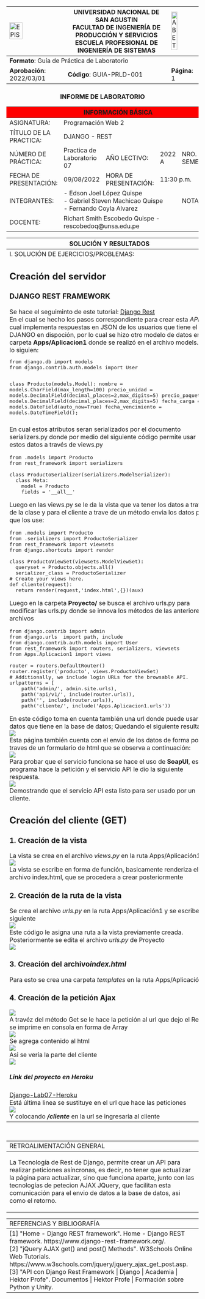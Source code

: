 <div align="center">
<table>
<theader>
<tr>
<td><img src="https://github.com/elopezqu/Lab2_Team3K/blob/main/epis.png" alt="EPIS" style="width:50%; height:auto"/></td>
<th>
<span style="font-weight:bold;">UNIVERSIDAD NACIONAL DE SAN AGUSTIN</span><br />
<span style="font-weight:bold;">FACULTAD DE INGENIERÍA DE PRODUCCIÓN Y SERVICIOS</span><br />
<span style="font-weight:bold;">ESCUELA PROFESIONAL DE INGENIERÍA DE SISTEMAS</span>
</th>
<td><img src="https://github.com/elopezqu/Lab2_Team3K/blob/main/abet.png" alt="ABET" style="width:50%; height:auto"/></td>
</tr>
</theader>
<tbody>
<tr><td colspan="3"><span style="font-weight:bold;">Formato</span>: Guía de Práctica de Laboratorio</td></tr>
<tr><td><span style="font-weight:bold;">Aprobación</span>:  2022/03/01</td><td><span style="font-weight:bold;">Código</span>: GUIA-PRLD-001</td><td><span style="font-weight:bold;">Página</span>: 1</td></tr>
</tbody>
</table>
</div>
<div align="center">
<h3>INFORME DE LABORATORIO</h3>
</div>
<table>
<theader>
<tr><th colspan="6" bgcolor="red">INFORMACIÓN BÁSICA</th></tr>
</theader>
<tbody>
<tr><td>ASIGNATURA:</td><td colspan="5">Programación Web 2</td></tr>
<tr><td>TÍTULO DE LA PRACTICA:</td><td colspan="5"> DJANGO - REST</td></tr>
<tr><td>NÚMERO DE PRÁCTICA:</td><td>Practica de Laboratorio 07</td><td>AÑO LECTIVO:</td><td>2022 A</td><td>NRO. SEMESTRE:</td><td>III</td></tr>
<tr><td>FECHA DE PRESENTACIÓN:</td><td>09/08/2022</td><td>HORA DE PRESENTACIÓN:</td><td colspan="3">11:30 p.m.</td></tr>
<tr><td>INTEGRANTES:</td><td colspan="3">- Edson Joel López Quispe<br>- Gabriel Steven Machicao Quispe<br>- Fernando Coyla Alvarez</td><td>NOTA:</td><td>...</td></tr>
<tr><td>DOCENTE:</td><td colspan="5">Richart Smith Escobedo Quispe - rescobedoq@unsa.edu.pe</td></tr>
</tbody>
</table>
<table>
<theader>
<tr><th>SOLUCIÓN Y RESULTADOS</th></tr>
</theader>
<tbody>
<tr><td>I. SOLUCIÓN DE EJERCICIOS/PROBLEMAS:
<h2><strong>Creación del servidor</strong></h2>
<h3>DJANGO REST FRAMEWORK</h3>
Se hace el seguiminto de este tutorial: 
<a href="https://www.django-rest-framework.org/">Django Rest</a><br>
En el cual se hecho los pasos correspondiente para crear esta <em>API</em> la cual implementa respuestas en JSON de los usuarios que tiene el DJANGO en dispoción, por lo cual se hizo otro modelo de datos en la carpeta <strong>Apps/Aplicacion1</strong> donde se realizó en el archivo models.py lo siguien:
<pre>
from django.db import models
from django.contrib.auth.models import User

class Producto(models.Model):
    nombre = models.CharField(max_length=100)
    precio_unidad = models.DecimalField(decimal_places=2,max_digits=5)
    precio_paquete = models.DecimalField(decimal_places=2,max_digits=5)
    fecha_carga = models.DateField(auto_now=True)
    fecha_vencimiento =         models.DateTimeField();
</pre>
En cual estos atributos seran serializados por el documento serializers.py donde por medio del siguiente código permite usar estos datos a través de views.py
<pre>
from .models import Producto
from rest_framework import serializers

class ProductoSerializer(serializers.ModelSerializer):
  class Meta:
    model = Producto
    fields = '__all__'
</pre>
Luego en las views.py se le da la vista que va tener los datos a traves de la clase y para el cliente a trave de un método envia los datos para que los use:
<pre>
from .models import Producto
from .serializers import ProductoSerializer
from rest_framework import viewsets
from django.shortcuts import render

class ProductoViewSet(viewsets.ModelViewSet):
  queryset = Producto.objects.all()
  serializer_class = ProductoSerializer
# Create your views here.
def cliente(request):
  return render(request,'index.html',{})(aux)
</pre>
Luego en la carpeta <strong>Proyecto/</strong> se busca el archivo urls.py para modificar las urls.py donde se innova los métodos de las anteriores archivos
<pre>
from django.contrib import admin
from django.urls  import path, include
from django.contrib.auth.models import User
from rest_framework import routers, serializers, viewsets
from Apps.Aplicacion1 import views

router = routers.DefaultRouter()
router.register('producto', views.ProductoViewSet)
# Additionally, we include login URLs for the browsable API.
urlpatterns = [
    path('admin/', admin.site.urls),
    path('api/v1/', include(router.urls)),
    path('', include(router.urls)),
    path('cliente/', include('Apps.Aplicacion1.urls'))
</pre>
En este código toma en cuenta también una url donde puede usar los datos que tiene en la base de datos; Quedando el siguiente resultado:<br>
<img src="imagenes_servidor/Imagen_1.png"><br>
Esta página también cuenta con el envio de los datos de forma post a traves de un formulario de html que se observa a continuación:<br>
<img src="imagenes_servidor/Imagen_2.png"><br>
Para probar que el servicio funciona se hace el uso de <strong>SoapUI</strong>, este programa hace la petición y el servicio API le dio la siguiente respuesta.<br>
<img src="imagenes_servidor/Imagen_2.png"><br>
Demostrando que el servicio API esta listo para ser usado por un cliente.
<h2><strong>Creación del cliente (GET)</strong></h2>
<h3>1. Creación de la vista </h3>
La vista se crea en el archivo <em>views.py</em> en la ruta Apps/Aplicación1<br>
<img src="imagenes_cliente/views.png"><br>
La vista se escribe en forma de función, basicamente renderiza el archivo index.html, que se procedera a crear posteriormente
<h3>2. Creación de la ruta de la vista</h3>
Se crea el archivo <em>urls.py</em> en la ruta Apps/Aplicación1 y se escribe los siguiente<br>
<img src="imagenes_cliente/urls.png"><br>
Este código le asigna una ruta a la vista previamente creada.
Posteriormente se edita el archivo <em>urls.py</em> de Proyecto<br>
<img src="imagenes_cliente/urls2.png">
<h3>3. Creación del archivo<em>index.html</em></h3>
Para esto se crea una carpeta <em>templates</em> en la ruta Apps/Aplicación1<br>
<h3>4. Creación de la petición Ajax </h3>
<img src="imagenes_cliente/html.png"><br>
A travéz del método Get se le hace la petición al url que dejo el Rest y se imprime en consola en forma de Array<br>
<img src="imagenes_cliente/consola.png"><br>
Se agrega contenido al html<br>
<img src="imagenes_cliente/body.png"><br>
Asi se veria la parte del cliente<br>
<img src="imagenes_cliente/cli.png"><br>
<h5>Link del proyecto en Heroku</h5>
<a href="http://django-lab07-grupo04.herokuapp.com/producto/">Django-Lab07-Heroku</a><br>
Está última linea se sustituye en el url que hace las peticiones<br>
<img src="imagenes_cliente/ur3.png"><br>
Y colocando <em><strong>/cliente</strong></em> en la url se ingresaria al cliente
  </td></tr>
</tbody>
</table>

<table>
<theader>
  <tr><td>RETROALIMENTACIÓN GENERAL</td><br><tr>
</theader>
<tbody>
  <tr><td><p>La Tecnología de Rest de Django, permite crear un API para realizar peticiones asíncronas, es decir, no tener que actualizar la página para actualizar, sino que funciona aparte, junto con las tecnologías de petecion AJAX JQuery, que facilitan esta comunicación para el envio de datos a la base de datos, asi como el retorno.</p></td></tr>
</tbody>
</table>

<table>
<theader>
<tr><td>REFERENCIAS Y BIBLIOGRAFÍA</td><tr>
</theader>
<tbody>
<tr><td>[1] "Home - Django REST framework". Home - Django REST framework. https://www.django-rest-framework.org/.<br>
[2] "jQuery AJAX get() and post() Methods". W3Schools Online Web Tutorials. https://www.w3schools.com/jquery/jquery_ajax_get_post.asp.<br>
[3] "API con Django Rest Framework | Django | Academia | Hektor Profe". Documentos | Hektor Profe | Formación sobre Python y Unity.<br> <https://docs.hektorprofe.net/academia/django/api-rest-framework/.</tr></td>
</tbody>
</table>
